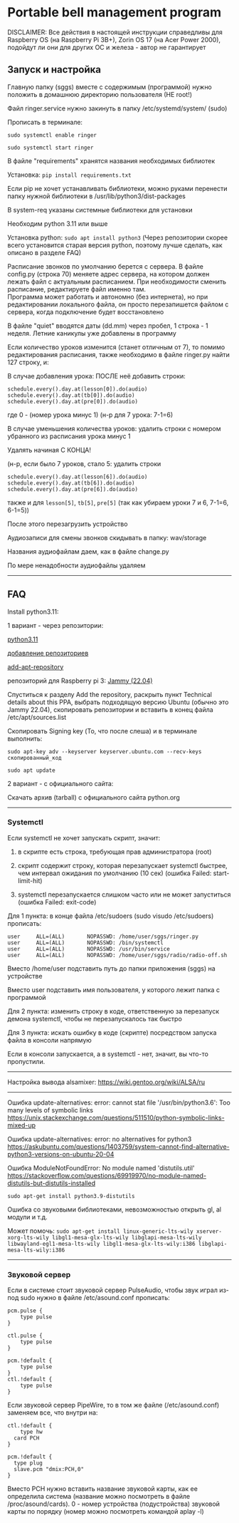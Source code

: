 # Portable bell management program

DISCLAIMER: Все действия в настоящей инструкции справедливы для Raspberry OS (на Raspberry Pi 3B+), Zorin OS 17 (на Acer Power 2000), подойдут ли они для других ОС и железа - автор не гарантирует

## Запуск и настройка
Главную папку (sggs) вместе с содержимым (программой) нужно положить в домашнюю директорию пользователя (НЕ root!)

Файл ringer.service нужно закинуть в папку /etc/systemd/system/ (sudo)

Прописать в терминале: 

`sudo systemctl enable ringer`

`sudo systemctl start ringer`

В файле "requirements" хранятся названия необходимых библиотек

Установка:
`pip install requirements.txt`

Если pip не хочет устанавливать библиотеки, можно руками перенести папку нужной библиотеки в /usr/lib/python3/dist-packages

В system-req указаны системные библиотеки для установки

Необходим python 3.11 или выше

Установка python:
`sudo apt install python3` 
(Через репозитории скорее всего установится старая версия python, поэтому лучше сделать, как описано в разделе FAQ)

Расписание звонков по умолчанию берется с сервера. В файле config.py (строка 70) меняете адрес сервера, на котором должен лежать файл с актуальным расписанием. 
При необходимости сменить расписание, редактируете файл именно там.  
Программа может работать и автономно (без интернета), но при редактировании локального файла, он просто перезапишется файлом с сервера, когда подключение будет восстановлено

В файле "quiet" вводятся даты (dd.mm) через пробел, 1 строка - 1 неделя.
Летние каникулы уже добавлены в программу

Если количество уроков изменится (станет отличным от 7), то помимо редактирования расписания, также необходимо в файле ringer.py найти 127 строку, и:

В случае добавления урока: ПОСЛЕ неё добавить строки:
```
schedule.every().day.at(lesson[0]).do(audio)
schedule.every().day.at(tb[0]).do(audio)
schedule.every().day.at(pre[0]).do(audio)
```  
где 0 - (номер урока минус 1) (н-р для 7 урока: 7-1=6)
	
В случае уменьшения количества уроков: удалить строки с номером убранного из расписания урока минус 1

Удалять начиная С КОНЦА!

(н-р, если было 7 уроков, стало 5: удалить строки
```
schedule.every().day.at(lesson[6]).do(audio)
schedule.every().day.at(tb[6]).do(audio)
schedule.every().day.at(pre[6]).do(audio)
```
также и для `lesson[5]`, `tb[5]`, `pre[5]` (так как убираем уроки 7 и 6, 7-1=6, 6-1=5))

После этого перезагрузить устройство

Аудиозаписи для смены звонков скидывать в папку: wav/storage

Названия аудиофайлам даем, как в файле change.py

По мере ненадобности аудиофайлы удаляем

--------------------------------------------------------------------

## FAQ
Install python3.11:

1 вариант - через репозитории:

[python3.11](https://ubuntuhandbook.org/index.php/2022/10/python-3-11-released-how-install-ubuntu/)

[добавление репозиториев](ubunlog.com/ru/как-добавить-репозитории-ppa-в-debian-и-дистрибутивы-на-его-основе)

[add-apt-repository](https://xn----jtbnolen3a.xn--p1ai/%D0%BA%D0%B0%D0%BA-%D0%B4%D0%BE%D0%B1%D0%B0%D0%B2%D0%B8%D1%82%D1%8C-ppa-%D1%80%D0%B5%D0%BF%D0%BE%D0%B7%D0%B8%D1%82%D0%BE%D1%80%D0%B8%D0%B9-%D0%B2-debian)

репозиторий для Raspberry pi 3: [Jammy (22.04)](launchpad.net/~deadsnakes/+archive/ubuntu/ppa)

Спуститься к разделу Add the repository, раскрыть пункт Technical details about this PPA, выбрать подходящую версию Ubuntu (обычно это Jammy 22.04), скопировать репозитории и вставить в конец файла /etc/apt/sources.list

Скопировать Signing key (То, что после слеша) и в терминале выполнить:

`sudo apt-key adv --keyserver keyserver.ubuntu.com --recv-keys скопированный_код`

`sudo apt update`

2 вариант - с официального сайта:

Скачать архив (tarball) с официального сайта python.org

--------------------------------------------------------------------
### Systemctl
Если systemctl не хочет запускать скрипт, значит:

1) в скрипте есть строка, требующая прав администратора (root)

2) скрипт содержит строку, которая перезапускает systemctl быстрее, чем интервал ожидания по умолчанию (10 сек) (ошибка Failed: start-limit-hit)

3) systemctl перезапускается слишком часто или не может запуститься (ошибка Failed: exit-code)
    
Для 1 пункта: в конце файла /etc/sudoers (sudo visudo /etc/sudoers) прописать:
```
user     ALL=(ALL)       NOPASSWD: /home/user/sggs/ringer.py
user     ALL=(ALL)       NOPASSWD: /bin/systemctl
user     ALL=(ALL)       NOPASSWD: /usr/bin/service
user     ALL=(ALL)       NOPASSWD: /home/user/sggs/radio/radio-off.sh
```

Вместо /home/user подставить путь до папки приложения (sggs) на устройстве

Вместо user подставить имя пользователя, у которого лежит папка с программой

Для 2 пункта: изменить строку в коде, ответственную за перезапуск демона systemctl, чтобы не перезапускалось так быстро

Для 3 пункта: искать ошибку в коде (скрипте) посредством запуска файла в консоли напрямую

Если в консоли запускается, а в systemctl - нет, значит, вы что-то пропустили.
	
--------------------------------------------------------------------
Настройка вывода alsamixer:
https://wiki.gentoo.org/wiki/ALSA/ru

--------------------------------------------------------------------
Ошибка update-alternatives: error: cannot stat file '/usr/bin/python3.6': Too many levels of symbolic links
https://unix.stackexchange.com/questions/511510/python-symbolic-links-mixed-up

Ошибка update-alternatives: error: no alternatives for python3
https://askubuntu.com/questions/1403759/system-cannot-find-alternative-python3-versions-on-ubuntu-20-04

Ошибка ModuleNotFoundError: No module named 'distutils.util'
https://stackoverflow.com/questions/69919970/no-module-named-distutils-but-distutils-installed
```
sudo apt-get install python3.9-distutils
```

Ошибка со звуковыми библиотеками, невозможностью открыть gl, al модули и т.д.

Может помочь: 
`sudo apt-get install linux-generic-lts-wily xserver-xorg-lts-wily libgl1-mesa-glx-lts-wily libglapi-mesa-lts-wily libwayland-egl1-mesa-lts-wily libgl1-mesa-glx-lts-wily:i386 libglapi-mesa-lts-wily:i386`

--------------------------------------------------------------------
### Звуковой сервер
Если в системе стоит звуковой сервер PulseAudio, чтобы звук играл из-под sudo нужно в файле /etc/asound.conf прописать:
```
pcm.pulse {
	type pulse
}

ctl.pulse {
	type pulse
}

pcm.!default {
	type pulse
}
ctl.!default {
	type pulse
}
```

Если звуковой сервер PipeWire, то в том же файле (/etc/asound.conf) заменяем все, что внутри на:
```
ctl.!default {
	type hw
  card PCH
}

pcm.!default {
  type plug
  slave.pcm "dmix:PCH,0"
}
```
Вместо PCH нужно вставить название звуковой карты, как ее определила система (название можно посмотреть в файле /proc/asound/cards).
0 - номер устройства (подустройства) звуковой карты по порядку		(номер можно посмотреть командой aplay -l)
